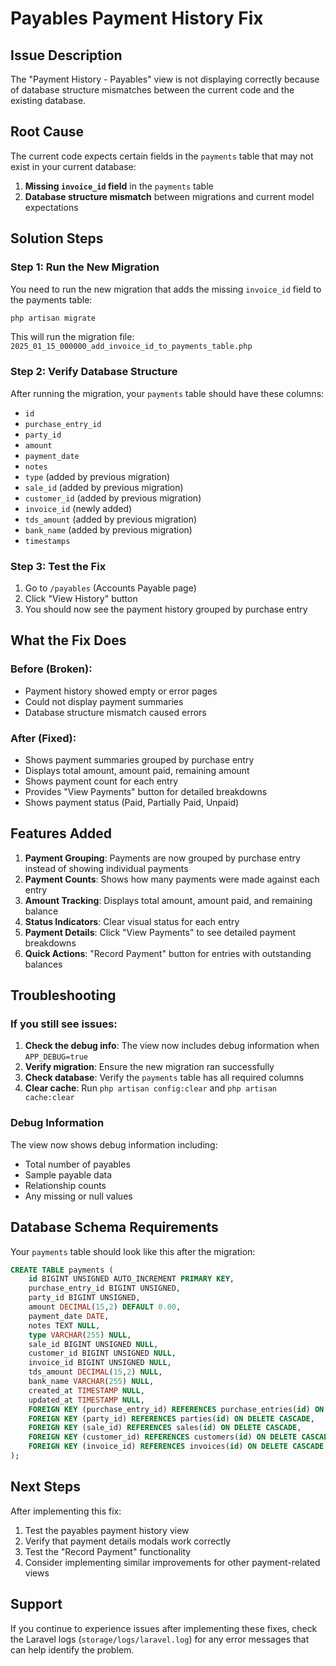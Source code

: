 # Payables Payment History Fix

## Issue Description
The "Payment History - Payables" view is not displaying correctly because of database structure mismatches between the current code and the existing database.

## Root Cause
The current code expects certain fields in the `payments` table that may not exist in your current database:

1. **Missing `invoice_id` field** in the `payments` table
2. **Database structure mismatch** between migrations and current model expectations

## Solution Steps

### Step 1: Run the New Migration
You need to run the new migration that adds the missing `invoice_id` field to the payments table:

```bash
php artisan migrate
```

This will run the migration file: `2025_01_15_000000_add_invoice_id_to_payments_table.php`

### Step 2: Verify Database Structure
After running the migration, your `payments` table should have these columns:
- `id`
- `purchase_entry_id`
- `party_id`
- `amount`
- `payment_date`
- `notes`
- `type` (added by previous migration)
- `sale_id` (added by previous migration)
- `customer_id` (added by previous migration)
- `invoice_id` (newly added)
- `tds_amount` (added by previous migration)
- `bank_name` (added by previous migration)
- `timestamps`

### Step 3: Test the Fix
1. Go to `/payables` (Accounts Payable page)
2. Click "View History" button
3. You should now see the payment history grouped by purchase entry

## What the Fix Does

### Before (Broken):
- Payment history showed empty or error pages
- Could not display payment summaries
- Database structure mismatch caused errors

### After (Fixed):
- Shows payment summaries grouped by purchase entry
- Displays total amount, amount paid, remaining amount
- Shows payment count for each entry
- Provides "View Payments" button for detailed breakdowns
- Shows payment status (Paid, Partially Paid, Unpaid)

## Features Added

1. **Payment Grouping**: Payments are now grouped by purchase entry instead of showing individual payments
2. **Payment Counts**: Shows how many payments were made against each entry
3. **Amount Tracking**: Displays total amount, amount paid, and remaining balance
4. **Status Indicators**: Clear visual status for each entry
5. **Payment Details**: Click "View Payments" to see detailed payment breakdowns
6. **Quick Actions**: "Record Payment" button for entries with outstanding balances

## Troubleshooting

### If you still see issues:

1. **Check the debug info**: The view now includes debug information when `APP_DEBUG=true`
2. **Verify migration**: Ensure the new migration ran successfully
3. **Check database**: Verify the `payments` table has all required columns
4. **Clear cache**: Run `php artisan config:clear` and `php artisan cache:clear`

### Debug Information
The view now shows debug information including:
- Total number of payables
- Sample payable data
- Relationship counts
- Any missing or null values

## Database Schema Requirements

Your `payments` table should look like this after the migration:

```sql
CREATE TABLE payments (
    id BIGINT UNSIGNED AUTO_INCREMENT PRIMARY KEY,
    purchase_entry_id BIGINT UNSIGNED,
    party_id BIGINT UNSIGNED,
    amount DECIMAL(15,2) DEFAULT 0.00,
    payment_date DATE,
    notes TEXT NULL,
    type VARCHAR(255) NULL,
    sale_id BIGINT UNSIGNED NULL,
    customer_id BIGINT UNSIGNED NULL,
    invoice_id BIGINT UNSIGNED NULL,
    tds_amount DECIMAL(15,2) NULL,
    bank_name VARCHAR(255) NULL,
    created_at TIMESTAMP NULL,
    updated_at TIMESTAMP NULL,
    FOREIGN KEY (purchase_entry_id) REFERENCES purchase_entries(id) ON DELETE CASCADE,
    FOREIGN KEY (party_id) REFERENCES parties(id) ON DELETE CASCADE,
    FOREIGN KEY (sale_id) REFERENCES sales(id) ON DELETE CASCADE,
    FOREIGN KEY (customer_id) REFERENCES customers(id) ON DELETE CASCADE,
    FOREIGN KEY (invoice_id) REFERENCES invoices(id) ON DELETE CASCADE
);
```

## Next Steps

After implementing this fix:
1. Test the payables payment history view
2. Verify that payment details modals work correctly
3. Test the "Record Payment" functionality
4. Consider implementing similar improvements for other payment-related views

## Support

If you continue to experience issues after implementing these fixes, check the Laravel logs (`storage/logs/laravel.log`) for any error messages that can help identify the problem.